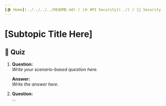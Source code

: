 ```yaml
---
[🏠 Home](../../../../README.md) / [🌐 API Security](../) / [🔎 Security Testing](./quiz.md)
---
```


# [Subtopic Title Here]

## 🧪 Quiz

1. **Question:**  
   _Write your scenario-based question here._

   **Answer:**  
   _Write the answer here._

2. **Question:**  
   _..._ 